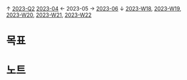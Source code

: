 
↑ [2023-Q2](2023-Q2.md)
[2023-04](2023-04.md) ← 2023-05 → [2023-06](2023-06.md)
↓ [2023-W18](2023-W18.md), [2023-W19](2023-W19.md), [2023-W20](2023-W20.md), [2023-W21](2023-W21.md), [2023-W22](2023-W22.md)

# 목표



# 노트




